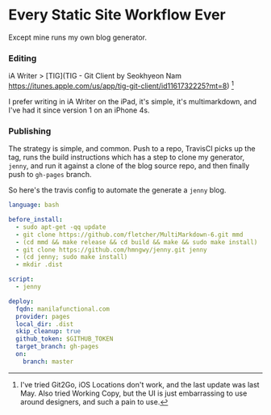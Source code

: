 # Every Static Site Workflow Ever

Except mine runs my own blog generator. 

### Editing

iA Writer > [TIG](TIG - Git Client by Seokhyeon Nam
https://itunes.apple.com/us/app/tig-git-client/id1161732225?mt=8) [^1]

I prefer writing in iA Writer on the iPad, it's simple, it's multimarkdown, and I've had it since version 1 on an iPhone 4s. 

### Publishing

The strategy is simple, and common. Push to a repo, TravisCI picks up the tag, runs the build instructions which has a step to clone my generator, `jenny`, and run it against a clone of the blog source repo, and then finally push to `gh-pages` branch.

So here's the travis config to automate the generate a `jenny` blog.

```yaml
language: bash

before_install:
  - sudo apt-get -qq update
  - git clone https://github.com/fletcher/MultiMarkdown-6.git mmd
  - (cd mmd && make release && cd build && make && sudo make install)
  - git clone https://github.com/hmngwy/jenny.git jenny
  - (cd jenny; sudo make install)
  - mkdir .dist

script:
  - jenny

deploy:
  fqdn: manilafunctional.com
  provider: pages
  local_dir: .dist
  skip_cleanup: true
  github_token: $GITHUB_TOKEN
  target_branch: gh-pages
  on:
    branch: master
```


[^1]: I've tried Git2Go, iOS Locations don't work, and the last update was last May. Also tried Working Copy, but the UI is just embarrassing to use around designers, and such a pain to use.